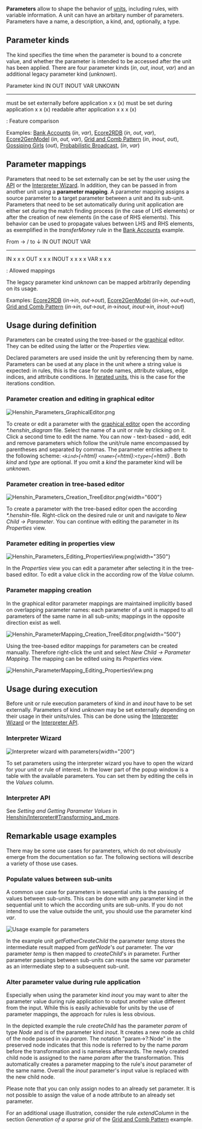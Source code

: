 **Parameters** allow to shape the behavior of
[units](Henshin/Units "wikilink"), including rules, with variable
information. A unit can have an arbitary number of parameters.
Parameters have a name, a description, a kind, and, optionally, a type.

## Parameter kinds

The kind specifies the time when the parameter is bound to a concrete
value, and whether the parameter is intended to be accessed after the
unit has been applied. There are four parameter kinds (*in*, *out*,
*inout*, *var*) and an additional legacy parameter kind (*unknown*).

  Parameter kind                              IN   OUT   INOUT   VAR   UNKOWN
  ------------------------------------------- ---- ----- ------- ----- --------
  must be set externally before application   x          x             \(x\)
  must be set during application                   x             x     \(x\)
  readable after application                       x     x       x     \(x\)

  : Feature comparison

Examples: [Bank Accounts](Henshin/Getting_started "wikilink") (*in*,
*var*), [Ecore2RDB](Henshin/Examples/Ecore2RDB "wikilink") (*in*, *out*,
*var*), [Ecore2GenModel](Henshin/Examples/Ecore2GenModel "wikilink")
(*in*, *out*, *var*), [Grid and Comb
Pattern](Henshin/Examples/GridAndCombPattern "wikilink") (*in*, *inout*,
*out*), [Gossiping Girls](Henshin/Examples/GossipingGirls "wikilink")
(*out*), [Probabilistic
Broadcast](Henshin/Examples/ProbabilisticBroadcast "wikilink"), (*in*,
*var*)

## Parameter mappings

Parameters that need to be set externally can be set by the user using
the [API](#Interpreter_API "wikilink") or the [Interpreter
Wizard](#Interpreter_Wizard "wikilink"). In addition, they can be passed
in from another unit using a **parameter mapping**. A parameter mapping
assigns a source parameter to a target parameter between a unit and its
sub-unit. Parameters that need to be set automatically during unit
application are either set during the match finding process (in the case
of LHS elements) or after the creation of new elements (in the case of
RHS elements). This behavior can be used to propagate values between LHS
and RHS elements, as exemplified in the *transferMoney* rule in the
[Bank Accounts](Henshin/Getting_started "wikilink") example.

  From → / to ↓   IN   OUT   INOUT   VAR
  --------------- ---- ----- ------- -----
  IN              x          x       x
  OUT                  x     x       x
  INOUT           x    x     x       x
  VAR             x    x     x       

  : Allowed mappings

The legacy parameter kind *unknown* can be mapped arbitrarily depending
on its usage.

Examples: [Ecore2RDB](Henshin/Examples/Ecore2RDB "wikilink") (*in*→*in*,
*out*→*out*),
[Ecore2GenModel](Henshin/Examples/Ecore2GenModel "wikilink") (*in*→*in*,
*out*→*out*), [Grid and Comb
Pattern](Henshin/Examples/GridAndCombPattern "wikilink") (*in*→*in*,
*out*→*out*, *in*→*inout*, *inout*→*in*, *inout*→*out*)

## Usage during definition

Parameters can be created using the tree-based or the
[graphical](Henshin/Graphical_Editor "wikilink") editor. They can be
edited using the latter or the *Properties* view.

Declared parameters are used inside the unit by referencing them by
name. Parameters can be used at any place in the unit where a string
value is expected: in rules, this is the case for node names, attribute
values, edge indices, and attribute conditions. In [iterated
units](Henshin/Units#Iterated_Unit "wikilink"), this is the case for the
iterations condition.

### Parameter creation and editing in graphical editor

![](Henshin_Parameters_GraphicalEditor.png "Henshin_Parameters_GraphicalEditor.png")

To create or edit a parameter with the [graphical
editor](Henshin/Graphical_Editor "wikilink") open the according
*\*.henshin_diagram* file. Select the name of a unit or rule by clicking
on it. Click a second time to edit the name. You can now - text-based -
add, edit and remove parameters which follow the unit/rule name
encompassed by parentheses and separated by commas. The parameter
entries adhere to the following scheme: *`<kind>`{=html}
`<name>`{=html}:`<type>`{=html}* . Both *kind* and *type* are optional.
If you omit a *kind* the parameter kind will be *unknown*.

### Parameter creation in tree-based editor

![](Henshin_Parameters_Creation_TreeEditor.png "Henshin_Parameters_Creation_TreeEditor.png"){width="600"}

To create a parameter with the tree-based editor open the according
*\*.henshin*-file. Right-click on the desired rule or unit and navigate
to *New Child → Parameter*. You can continue with editing the parameter
in its *Properties* view.

### Parameter editing in properties view

![](Henshin_Parameters_Editing_PropertiesView.png "Henshin_Parameters_Editing_PropertiesView.png"){width="350"}

In the *Properties* view you can edit a parameter after selecting it in
the tree-based editor. To edit a value click in the according row of the
*Value* column.

### Parameter mapping creation

In the graphical editor parameter mappings are maintained implicitly
based on overlapping parameter names: each parameter of a unit is mapped
to all parameters of the same name in all sub-units; mappings in the
opposite direction exist as well.

![](Henshin_ParameterMapping_Creation_TreeEditor.png "Henshin_ParameterMapping_Creation_TreeEditor.png"){width="500"}

Using the tree-based editor mappings for parameters can be created
manually. Therefore right-click the unit and select *New Child →
Parameter Mapping*. The mapping can be edited using its *Properties*
view.

![](Henshin_ParameterMapping_Editing_PropertiesView.png "Henshin_ParameterMapping_Editing_PropertiesView.png")

## Usage during execution

Before unit or rule execution parameters of kind *in* and *inout* have
to be set externally. Parameters of kind *unknown* may be set externally
depending on their usage in their units/rules. This can be done using
the [Interpreter
Wizard](Henshin/Interpreter#Interpreter_Wizard "wikilink") or the
[Interpreter API](Henshin/Interpreter#Interpreter_API "wikilink").

### Interpreter Wizard

![Interpreter wizard with
parameters](Henshin_Parameter_Usage_Wizard.png "Interpreter wizard with parameters"){width="200"}

To set parameters using the interpreter wizard you have to open the
wizard for your unit or rule of interest. In the lower part of the popup
window is a table with the available parameters. You can set them by
editing the cells in the *Values* column.

### Interpreter API

See *Setting and Getting Parameter Values* in
[Henshin/Interpreter#Transforming_and_more](Henshin/Interpreter#Transforming_and_more "wikilink").

## Remarkable usage examples

There may be some use cases for parameters, which do not obviously
emerge from the documentation so far. The following sections will
describe a variety of those use cases.

### Populate values between sub-units

A common use case for parameters in sequential units is the passing of
values between sub-units. This can be done with any parameter kind in
the sequential unit to which the according units are sub-units. If you
do not intend to use the value outside the unit, you should use the
parameter kind *var*.

![Usage example for
parameters](Henshin_Parameters_Usage_Example.png "Usage example for parameters")

In the example unit *getFatherCreateChild* the parameter *temp* stores
the intermediate result mapped from *getNode*\'s *out* parameter. The
*var* parameter *temp* is then mapped to *createChild*\'s *in*
parameter. Further parameter passings between sub-units can reuse the
same *var* parameter as an intermediate step to a subsequent sub-unit.

### Alter parameter value during rule application

Especially when using the parameter kind *inout* you may want to alter
the parameter value during rule application to output another value
different from the input. While this is easily achievable for units by
the use of parameter mappings, the approach for rules is less obvious.

In the depicted example the rule *createChild* has the parameter *param*
of type *Node* and is of the parameter kind *inout*. It creates a new
node as child of the node passed in via *param*. The notation
\"param-\>?:Node\" in the preserved node indicates that this node is
referred to by the name *param* before the transformation and is
nameless afterwards. The newly created child node is assigned to the
name *param* after the transformation. This automatically creates a
parameter mapping to the rule\'s *inout* parameter of the same name.
Overall the *inout* parameter\'s input value is replaced with the new
child node.

Please note that you can only assign nodes to an already set parameter.
It is not possible to assign the value of a node attribute to an already
set parameter.

For an additional usage illustration, consider the rule *extendColumn*
in the section *Generation of a sparse grid* of the [Grid and Comb
Pattern](Henshin/Examples/GridAndCombPattern "wikilink") example.



